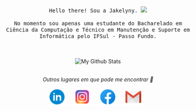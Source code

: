 <p align="center">
  <br>
  <samp>
    Hello there! Sou a Jakelyny. <img src="https://raw.githubusercontent.com/iampavangandhi/iampavangandhi/master/gifs/Hi.gif" width="20px">
    <br><br>No momento sou apenas uma estudante do Bacharelado em Ciência da Computação e Técnico em Manutenção e Suporte em Informática pelo IFSul - Passo Fundo.<br><br><br>
</samp>

<p align="center">
<img align="center" src="https://github-readme-stats.vercel.app/api/top-langs/?username=Jakelyny&layout=compact&theme=radical" alt="My Github Stats"><br><br>

<p align="center">
  <i> Outros lugares em que pode me encontrar 🍃</i>
<p align="center">
<a href="https://www.linkedin.com/in/jakelyny-sousa-de-ara%C3%BAjo-37ba04213/"><img src="https://github.com/sarthak77/sarthak77/blob/master/icons/icons8-linkedin-circled-48.png" alt="LinkedIn"></a> &nbsp; &nbsp;
<a href="https://www.instagram.com/jakelynymonroe/"><img src="https://github.com/sarthak77/sarthak77/blob/master/icons/icons8-instagram-48.png" alt="Instagram"></a> &nbsp; &nbsp;
<a href="https://www.facebook.com/jakelyny.voncrimson"><img src="https://github.com/sarthak77/sarthak77/blob/master/icons/icons8-facebook-48.png" alt="Facebook"></a> &nbsp; &nbsp;
<a href="mailto:jakelynysousa.a@gmail.com"><img src="https://github.com/sarthak77/sarthak77/blob/master/icons/icons8-gmail-48.png" alt="Gmail"></a> &nbsp; &nbsp;
</p>

